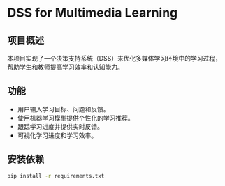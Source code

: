 # DSS for Multimedia Learning

## 项目概述
本项目实现了一个决策支持系统（DSS）来优化多媒体学习环境中的学习过程，帮助学生和教师提高学习效率和认知能力。

## 功能
- 用户输入学习目标、问题和反馈。
- 使用机器学习模型提供个性化的学习推荐。
- 跟踪学习进度并提供实时反馈。
- 可视化学习进度和学习效率。

## 安装依赖
```bash
pip install -r requirements.txt
